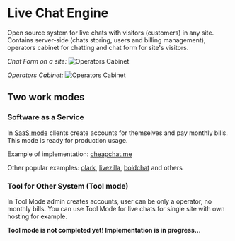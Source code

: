 # Live Chat Engine

<!---
The engine for live chats with customers
-->

Open source system for live chats with visitors (customers) in any site.
Contains server-side (chats storing, users and billing management), operators cabinet for chatting and chat form for site's visitors.

*Chat Form on a site:*
![Operators Cabinet](https://raw.githubusercontent.com/edolganov/live-chat-engine/master/extra/images/live-chat-client.png "Chat Form")


*Operators Cabinet:*
![Operators Cabinet](https://raw.githubusercontent.com/edolganov/live-chat-engine/master/extra/images/live-chat-cabinet.png "Operators Cabinet")

## Two work modes 
### Software as a Service

In [SaaS mode](https://en.wikipedia.org/wiki/Software_as_a_service) clients create accounts for themselves and pay monthly bills.
This mode is ready for production usage. 

Example of implementation: [cheapchat.me](http://cheapchat.me)

Other popular examples: [olark](https://www.olark.com/), [livezilla](http://www.livezilla.net/), [boldchat](https://www.boldchat.com/) and others

### Tool for Other System (Tool mode)
In Tool Mode admin creates accounts, user can be only a operator, no monthly bills. You can use Tool Mode for live chats for single site with own hosting for example.

**Tool mode is not completed yet! Implementation is in progress...**

